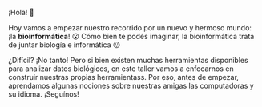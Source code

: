 ¡Hola! :wave:

Hoy vamos a empezar nuestro recorrido por un nuevo y hermoso mundo: ¡la **bioinformática**! :open_mouth:  Cómo bien te podés imaginar, la bioinformática trata de juntar biología e informática :stuck_out_tongue:

¿Difícil? ¡No tanto! Pero si bien existen muchas herramientas disponibles para analizar datos biológicos, en este taller vamos a enfocarnos en construir nuestras propias herramientass. Por eso, antes de empezar, aprendamos algunas nociones sobre nuestras amigas las computadoras y su idioma. ¡Seguínos!